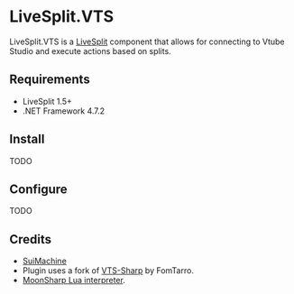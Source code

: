 ﻿LiveSplit.VTS
=====================

LiveSplit.VTS is a [LiveSplit](http://livesplit.org/) component that allows for connecting to Vtube Studio and execute actions based on splits.

Requirements
------------

  * LiveSplit 1.5+
  * .NET Framework 4.7.2 

Install
-------
TODO

Configure
---------
TODO 


Credits
-------
  * [SuiMachine](http://twitch.tv/suimachine)
  * Plugin uses a fork of [VTS-Sharp](https://github.com/FomTarro/VTS-Sharp) by FomTarro.
  * [MoonSharp Lua interpreter](https://www.moonsharp.org/).
